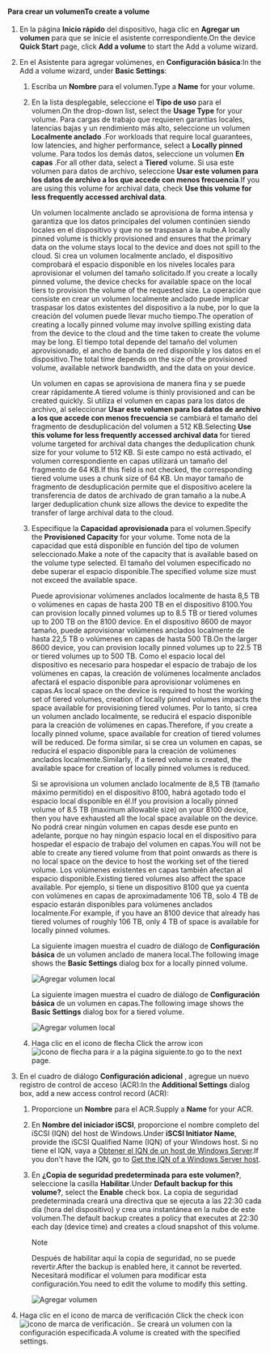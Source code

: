 <!--author=alkohli last changed: 08/16/2016-->

#### <a name="to-create-a-volume"></a><span data-ttu-id="83ec8-101">Para crear un volumen</span><span class="sxs-lookup"><span data-stu-id="83ec8-101">To create a volume</span></span>
1. <span data-ttu-id="83ec8-102">En la página **Inicio rápido** del dispositivo, haga clic en **Agregar un volumen** para que se inicie el asistente correspondiente.</span><span class="sxs-lookup"><span data-stu-id="83ec8-102">On the device **Quick Start** page, click **Add a volume** to start the Add a volume wizard.</span></span>
2. <span data-ttu-id="83ec8-103">En el Asistente para agregar volúmenes, en **Configuración básica**:</span><span class="sxs-lookup"><span data-stu-id="83ec8-103">In the Add a volume wizard, under **Basic Settings**:</span></span>
   
   1. <span data-ttu-id="83ec8-104">Escriba un **Nombre** para el volumen.</span><span class="sxs-lookup"><span data-stu-id="83ec8-104">Type a **Name** for your volume.</span></span>
   2. <span data-ttu-id="83ec8-105">En la lista desplegable, seleccione el **Tipo de uso** para el volumen.</span><span class="sxs-lookup"><span data-stu-id="83ec8-105">On the drop-down list, select the **Usage Type** for your volume.</span></span> <span data-ttu-id="83ec8-106">Para cargas de trabajo que requieren garantías locales, latencias bajas y un rendimiento más alto, seleccione un volumen **Localmente anclado** .</span><span class="sxs-lookup"><span data-stu-id="83ec8-106">For workloads that require local guarantees, low latencies, and higher performance, select a **Locally pinned** volume.</span></span> <span data-ttu-id="83ec8-107">Para todos los demás datos, seleccione un volumen **En capas** .</span><span class="sxs-lookup"><span data-stu-id="83ec8-107">For all other data, select a **Tiered** volume.</span></span> <span data-ttu-id="83ec8-108">Si usa este volumen para datos de archivo, seleccione **Usar este volumen para los datos de archivo a los que accede con menos frecuencia**.</span><span class="sxs-lookup"><span data-stu-id="83ec8-108">If you are using this volume for archival data, check **Use this volume for less frequently accessed archival data**.</span></span> 
      
       <span data-ttu-id="83ec8-109">Un volumen localmente anclado se aprovisiona de forma intensa y garantiza que los datos principales del volumen continúen siendo locales en el dispositivo y que no se traspasan a la nube.</span><span class="sxs-lookup"><span data-stu-id="83ec8-109">A locally pinned volume is thickly provisioned and ensures that the primary data on the volume stays local to the device and does not spill to the cloud.</span></span>  <span data-ttu-id="83ec8-110">Si crea un volumen localmente anclado, el dispositivo comprobará el espacio disponible en los niveles locales para aprovisionar el volumen del tamaño solicitado.</span><span class="sxs-lookup"><span data-stu-id="83ec8-110">If you create a locally pinned volume, the device checks for available space on the local tiers to provision the volume of the requested size.</span></span> <span data-ttu-id="83ec8-111">La operación que consiste en crear un volumen localmente anclado puede implicar traspasar los datos existentes del dispositivo a la nube, por lo que la creación del volumen puede llevar mucho tiempo.</span><span class="sxs-lookup"><span data-stu-id="83ec8-111">The operation of creating a locally pinned volume may involve spilling existing data from the device to the cloud and the time taken to create the volume may be long.</span></span> <span data-ttu-id="83ec8-112">El tiempo total depende del tamaño del volumen aprovisionado, el ancho de banda de red disponible y los datos en el dispositivo.</span><span class="sxs-lookup"><span data-stu-id="83ec8-112">The total time depends on the size of the provisioned volume, available network bandwidth, and the data on your device.</span></span> 
      
       <span data-ttu-id="83ec8-113">Un volumen en capas se aprovisiona de manera fina y se puede crear rápidamente.</span><span class="sxs-lookup"><span data-stu-id="83ec8-113">A tiered volume is thinly provisioned and can be created quickly.</span></span> <span data-ttu-id="83ec8-114">Si utiliza el volumen en capas para los datos de archivo, al seleccionar **Usar este volumen para los datos de archivo a los que accede con menos frecuencia** se cambiará el tamaño del fragmento de desduplicación del volumen a 512 KB.</span><span class="sxs-lookup"><span data-stu-id="83ec8-114">Selecting **Use this volume for less frequently accessed archival data** for tiered volume targeted for archival data changes the deduplication chunk size for your volume to 512 KB.</span></span> <span data-ttu-id="83ec8-115">Si este campo no está activado, el volumen correspondiente en capas utilizará un tamaño del fragmento de 64 KB.</span><span class="sxs-lookup"><span data-stu-id="83ec8-115">If this field is not checked, the corresponding tiered volume uses a chunk size of 64 KB.</span></span> <span data-ttu-id="83ec8-116">Un mayor tamaño de fragmento de desduplicación permite que el dispositivo acelere la transferencia de datos de archivado de gran tamaño a la nube.</span><span class="sxs-lookup"><span data-stu-id="83ec8-116">A larger deduplication chunk size allows the device to expedite the transfer of large archival data to the cloud.</span></span>
   3. <span data-ttu-id="83ec8-117">Especifique la **Capacidad aprovisionada** para el volumen.</span><span class="sxs-lookup"><span data-stu-id="83ec8-117">Specify the **Provisioned Capacity** for your volume.</span></span> <span data-ttu-id="83ec8-118">Tome nota de la capacidad que está disponible en función del tipo de volumen seleccionado.</span><span class="sxs-lookup"><span data-stu-id="83ec8-118">Make a note of the capacity that is available based on the volume type selected.</span></span> <span data-ttu-id="83ec8-119">El tamaño del volumen especificado no debe superar el espacio disponible.</span><span class="sxs-lookup"><span data-stu-id="83ec8-119">The specified volume size must not exceed the available space.</span></span>
      
       <span data-ttu-id="83ec8-120">Puede aprovisionar volúmenes anclados localmente de hasta 8,5 TB o volúmenes en capas de hasta 200 TB en el dispositivo 8100.</span><span class="sxs-lookup"><span data-stu-id="83ec8-120">You can provision locally pinned volumes up to 8.5 TB or tiered volumes up to 200 TB on the 8100 device.</span></span> <span data-ttu-id="83ec8-121">En el dispositivo 8600 de mayor tamaño, puede aprovisionar volúmenes anclados localmente de hasta 22,5 TB o volúmenes en capas de hasta 500 TB.</span><span class="sxs-lookup"><span data-stu-id="83ec8-121">On the larger 8600 device, you can provision locally pinned volumes up to 22.5 TB or tiered volumes up to 500 TB.</span></span> <span data-ttu-id="83ec8-122">Como el espacio local del dispositivo es necesario para hospedar el espacio de trabajo de los volúmenes en capas, la creación de volúmenes localmente anclados afectará el espacio disponible para aprovisionar volúmenes en capas.</span><span class="sxs-lookup"><span data-stu-id="83ec8-122">As local space on the device is required to host the working set of tiered volumes, creation of locally pinned volumes impacts the space available for provisioning tiered volumes.</span></span> <span data-ttu-id="83ec8-123">Por lo tanto, si crea un volumen anclado localmente, se reducirá el espacio disponible para la creación de volúmenes en capas.</span><span class="sxs-lookup"><span data-stu-id="83ec8-123">Therefore, if you create a locally pinned volume, space available for creation of tiered volumes will be reduced.</span></span> <span data-ttu-id="83ec8-124">De forma similar, si se crea un volumen en capas, se reducirá el espacio disponible para la creación de volúmenes anclados localmente.</span><span class="sxs-lookup"><span data-stu-id="83ec8-124">Similarly, if a tiered volume is created, the available space for creation of locally pinned volumes is reduced.</span></span>
      
       <span data-ttu-id="83ec8-125">Si se aprovisiona un volumen anclado localmente de 8,5 TB (tamaño máximo permitido) en el dispositivo 8100, habrá agotado todo el espacio local disponible en él.</span><span class="sxs-lookup"><span data-stu-id="83ec8-125">If you provision a locally pinned volume of 8.5 TB (maximum allowable size) on your 8100 device, then you have exhausted all the local space available on the device.</span></span> <span data-ttu-id="83ec8-126">No podrá crear ningún volumen en capas desde ese punto en adelante, porque no hay ningún espacio local en el dispositivo para hospedar el espacio de trabajo del volumen en capas.</span><span class="sxs-lookup"><span data-stu-id="83ec8-126">You will not be able to create any tiered volume from that point onwards as there is no local space on the device to host the working set of the tiered volume.</span></span> <span data-ttu-id="83ec8-127">Los volúmenes existentes en capas también afectan al espacio disponible.</span><span class="sxs-lookup"><span data-stu-id="83ec8-127">Existing tiered volumes also affect the space available.</span></span> <span data-ttu-id="83ec8-128">Por ejemplo, si tiene un dispositivo 8100 que ya cuenta con volúmenes en capas de aproximadamente 106 TB, solo 4 TB de espacio estarán disponibles para volúmenes anclados localmente.</span><span class="sxs-lookup"><span data-stu-id="83ec8-128">For example, if you have an 8100 device that already has tiered volumes of roughly 106 TB, only 4 TB of space is available for locally pinned volumes.</span></span>
      
       <span data-ttu-id="83ec8-129">La siguiente imagen muestra el cuadro de diálogo de **Configuración básica** de un volumen anclado de manera local.</span><span class="sxs-lookup"><span data-stu-id="83ec8-129">The following image shows the **Basic Settings** dialog box for a locally pinned volume.</span></span>
      
        ![Agregar volumen local](./media/storsimple-create-volume-u2/add-local-volume-include.png)
      
       <span data-ttu-id="83ec8-131">La siguiente imagen muestra el cuadro de diálogo de **Configuración básica** de un volumen en capas.</span><span class="sxs-lookup"><span data-stu-id="83ec8-131">The following image shows the **Basic Settings** dialog box for a tiered volume.</span></span>
      
        ![Agregar volumen local](./media/storsimple-create-volume-u2/add-tiered-volume-include.png)
   
   1. <span data-ttu-id="83ec8-133">Haga clic en el icono de flecha </span><span class="sxs-lookup"><span data-stu-id="83ec8-133">Click the arrow icon</span></span> ![icono de flecha](./media/storsimple-create-volume-u2/HCS_ArrowIcon-include.png) <span data-ttu-id="83ec8-135">para ir a la página siguiente.</span><span class="sxs-lookup"><span data-stu-id="83ec8-135">to go to the next page.</span></span>
3. <span data-ttu-id="83ec8-136">En el cuadro de diálogo **Configuración adicional** , agregue un nuevo registro de control de acceso (ACR):</span><span class="sxs-lookup"><span data-stu-id="83ec8-136">In the **Additional Settings** dialog box, add a new access control record (ACR):</span></span>
   
   1. <span data-ttu-id="83ec8-137">Proporcione un **Nombre** para el ACR.</span><span class="sxs-lookup"><span data-stu-id="83ec8-137">Supply a **Name** for your ACR.</span></span>
   2. <span data-ttu-id="83ec8-138">En **Nombre del iniciador iSCSI**, proporcione el nombre completo del iSCSI (IQN) del host de Windows.</span><span class="sxs-lookup"><span data-stu-id="83ec8-138">Under **iSCSI Initiator Name**, provide the iSCSI Qualified Name (IQN) of your Windows host.</span></span> <span data-ttu-id="83ec8-139">Si no tiene el IQN, vaya a [Obtener el IQN de un host de Windows Server](#get-the-iqn-of-a-windows-server-host).</span><span class="sxs-lookup"><span data-stu-id="83ec8-139">If you don't have the IQN, go to [Get the IQN of a Windows Server host](#get-the-iqn-of-a-windows-server-host).</span></span>
   3. <span data-ttu-id="83ec8-140">En **¿Copia de seguridad predeterminada para este volumen?**, seleccione la casilla **Habilitar**.</span><span class="sxs-lookup"><span data-stu-id="83ec8-140">Under **Default backup for this volume?**, select the **Enable** check box.</span></span> <span data-ttu-id="83ec8-141">La copia de seguridad predeterminada creará una directiva que se ejecuta a las 22:30 cada día (hora del dispositivo) y crea una instantánea en la nube de este volumen.</span><span class="sxs-lookup"><span data-stu-id="83ec8-141">The default backup creates a policy that executes at 22:30 each day (device time) and creates a cloud snapshot of this volume.</span></span>
      
      > [!NOTE]
      > <span data-ttu-id="83ec8-142">Después de habilitar aquí la copia de seguridad, no se puede revertir.</span><span class="sxs-lookup"><span data-stu-id="83ec8-142">After the backup is enabled here, it cannot be reverted.</span></span> <span data-ttu-id="83ec8-143">Necesitará modificar el volumen para modificar esta configuración.</span><span class="sxs-lookup"><span data-stu-id="83ec8-143">You need to edit the volume to modify this setting.</span></span>
      > 
      > 
      
      ![Agregar volumen](./media/storsimple-create-volume-u2/AddVolumeAdditionalSettings1.png)
4. <span data-ttu-id="83ec8-145">Haga clic en el icono de marca de verificación </span><span class="sxs-lookup"><span data-stu-id="83ec8-145">Click the check icon</span></span> ![icono de marca de verificación](./media/storsimple-create-volume-u2/HCS_CheckIcon-include.png)<span data-ttu-id="83ec8-147">.</span><span class="sxs-lookup"><span data-stu-id="83ec8-147">.</span></span> <span data-ttu-id="83ec8-148">Se creará un volumen con la configuración especificada.</span><span class="sxs-lookup"><span data-stu-id="83ec8-148">A volume is created with the specified settings.</span></span>

